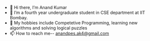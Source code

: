 - 👋 Hi there, I’m Anand Kumar
- 🌱 I’m a fourth year undergraduate student in CSE department at IIT Bombay.
- 👀 My hobbies include Competetive Programming, learning new algorithms and solving logical puzzles
- 📫 How to reach me--
      anandpes.ak4@gmail.com

<!---
anand-iitb/anand-iitb is a ✨ special ✨ repository because its `README.md` (this file) appears on your GitHub profile.
You can click the Preview link to take a look at your changes.
--->
